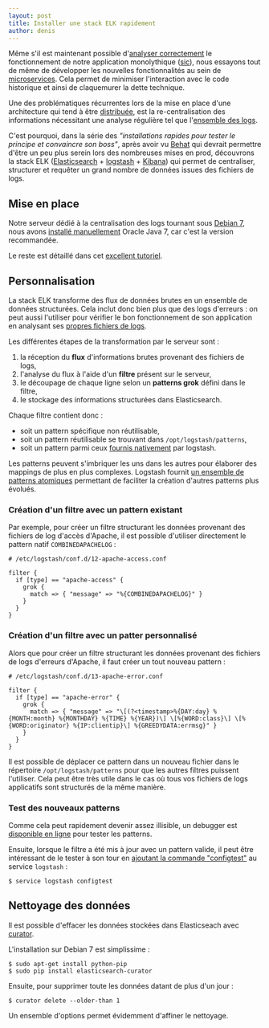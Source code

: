 ```yaml
---
layout: post
title: Installer une stack ELK rapidement
author: denis
---
```


Même s'il est maintenant possible d'[analyser correctement](/gerer-le-routing-dans-newrelic) le fonctionnement de notre application monolythique ([sic](http://media.giphy.com/media/Tggma69l9JOik/giphy.gif)), nous essayons tout de même de développer les nouvelles fonctionnalités au sein de [microservices](http://martinfowler.com/articles/microservices.html). Cela permet de minimiser l'interaction avec le code historique et ainsi de claquemurer la dette technique.

Une des problématiques récurrentes lors de la mise en place d'une architecture qui tend à être [distribuée](http://fr.wikipedia.org/wiki/Architecture_distribu%C3%A9e), est la re-centralisation des informations nécessitant une analyse régulière tel que l'[ensemble des logs](https://twitter.com/bdu_p/status/501622688813973504).

C'est pourquoi, dans la série des _"installations rapides pour tester le principe et convaincre son boss"_, après avoir vu [Behat](/installer-behat-rapidement) qui devrait permettre d'être un peu plus serein lors des nombreuses mises en prod, découvrons la stack ELK ([Elasticsearch](http://www.elasticsearch.org/) + [logstash](http://logstash.net/) + [Kibana](http://www.elasticsearch.org/overview/kibana/)) qui permet de centraliser, structurer et requêter un grand nombre de données issues des fichiers de logs.

## Mise en place

Notre serveur dédié à la centralisation des logs tournant sous [Debian 7](https://www.debian.org/releases/wheezy/), nous avons [installé manuellement](http://www.webupd8.org/2012/06/how-to-install-oracle-java-7-in-debian.html) Oracle Java 7, car c'est la version recommandée.

Le reste est détaillé dans cet [excellent tutoriel](https://www.digitalocean.com/community/tutorials/how-to-use-logstash-and-kibana-to-centralize-and-visualize-logs-on-ubuntu-14-04).

## Personnalisation

La stack ELK transforme des flux de données brutes en un ensemble de données structurées. Cela inclut donc bien plus que des logs d'erreurs : on peut aussi l'utiliser pour vérifier le bon fonctionnement de son application en analysant ses [propres fichiers de logs](http://highscalability.com/log-everything-all-time).

Les différentes étapes de la transformation par le serveur sont :

1. la réception du **flux** d'informations brutes provenant des fichiers de logs,
2. l'analyse du flux à l'aide d'un **filtre** présent sur le serveur,
3. le découpage de chaque ligne selon un **patterns grok** défini dans le filtre,
4. le stockage des informations structurées dans Elasticsearch.

Chaque filtre contient donc :

* soit un pattern spécifique non réutilisable,
* soit un pattern réutilisable se trouvant dans `/opt/logstash/patterns`,
* soit un pattern parmi ceux [fournis nativement](https://github.com/elasticsearch/logstash/tree/v1.4.2/patterns) par logstash.

Les patterns peuvent s'imbriquer les uns dans les autres pour élaborer des mappings de plus en plus complexes. Logstash fournit [un ensemble de patterns atomiques](https://github.com/elasticsearch/logstash/blob/v1.4.2/patterns/grok-patterns) permettant de faciliter la création d'autres patterns plus évolués.

### Création d'un filtre avec un pattern existant

Par exemple, pour créer un filtre structurant les données provenant des fichiers de log d'accès d'Apache, il est possible d'utiliser directement le pattern natif `COMBINEDAPACHELOG` :

```
# /etc/logstash/conf.d/12-apache-access.conf

filter {
  if [type] == "apache-access" {
    grok {
      match => { "message" => "%{COMBINEDAPACHELOG}" }
    }
  }
}
```

### Création d'un filtre avec un patter personnalisé

Alors que pour créer un filtre structurant les données provenant des fichiers de logs d'erreurs d'Apache, il faut créer un tout nouveau pattern :

```
# /etc/logstash/conf.d/13-apache-error.conf

filter {
  if [type] == "apache-error" {
    grok {
      match => { "message" => "\[(?<timestamp>%{DAY:day} %{MONTH:month} %{MONTHDAY} %{TIME} %{YEAR})\] \[%{WORD:class}\] \[%{WORD:originator} %{IP:clientip}\] %{GREEDYDATA:errmsg}" }
    }
  }
}
```

Il est possible de déplacer ce pattern dans un nouveau fichier dans le répertoire `/opt/logstash/patterns` pour que les autres filtres puissent l'utiliser. Cela peut être très utile dans le cas où tous vos fichiers de logs applicatifs sont structurés de la même manière.

### Test des nouveaux patterns

Comme cela peut rapidement devenir assez illisible, un debugger est [disponible en ligne](http://grokdebug.herokuapp.com/) pour tester les patterns.

Ensuite, lorsque le filtre a été mis à jour avec un pattern valide, il peut être intéressant de le tester à son tour en [ajoutant la commande "configtest"](http://blog.stevenmeyer.co.uk/2014/06/add-configuration-test-to-logstash-service-configtest.html) au service `logstash` :

```
$ service logstash configtest
```


## Nettoyage des données

Il est possible d'effacer les données stockées dans Elasticseach avec [curator](https://github.com/elasticsearch/curator).

L'installation sur Debian 7 est simplissime :

```
$ sudo apt-get install python-pip
$ sudo pip install elasticsearch-curator
```

Ensuite, pour supprimer toute les données datant de plus d'un jour :

```
$ curator delete --older-than 1
```

Un ensemble d'options permet évidemment d'affiner le nettoyage.
